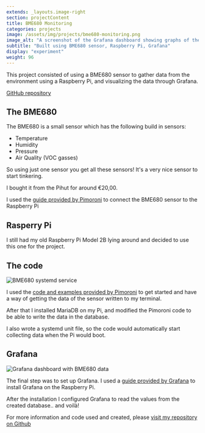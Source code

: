 ```yaml
---
extends: _layouts.image-right
section: projectContent
title: BME680 Monitoring
categories: projects
image: /assets/img/projects/bme680-monitoring.png
image_alt: "A screenshot of the Grafana dashboard showing graphs of the sensors"
subtitle: "Built using BME680 sensor, Raspberry Pi, Grafana"
display: "experiment"
weight: 96
---
```


This project consisted of using a BME680 sensor to gather data from the environment using a Raspberry Pi, and visualizing the data through Grafana.

[GitHub repository](https://github.com/megatommy/bme680-collector)

## The BME680

The BME680 is a small sensor which has the following build in sensors:

* Temperature
* Humidity
* Pressure
* Air Quality (VOC gasses)

So using just one sensor you get all these sensors! It's a very nice sensor to start tinkering.

I bought it from the Pihut for around €20,00.

I used the [guide provided by Pimoroni](https://learn.pimoroni.com/tutorial/sandyj/getting-started-with-bme680-breakout) to connect the BME680 sensor to the Raspberry Pi


## Rasperry Pi

I still had my old Raspberry Pi Model 2B lying around and decided to use this one for the project. 

## The code 

![BME680 systemd service](/assets/img/projects/bme680-service-screenshot.png)

I used the [code and examples provided by Pimoroni](https://github.com/pimoroni/bme680-python) to get started and have a way of getting the data of the sensor written to my terminal.

After that I installed MariaDB on my Pi, and modified the Pimoroni code to be able to write the data in the database.

I also wrote a systemd unit file, so the code would automatically start collecting data when the Pi would boot.

## Grafana

![Grafana dashboard with BME680 data](/assets/img/projects/bme680-grafana-dashboard.png)

The final step was to set up Grafana. I used a [guide provided by Grafana](https://grafana.com/tutorials/install-grafana-on-raspberry-pi/) to install Grafana on the Raspberry Pi.

After the installation I configured Grafana to read the values from the created database.. and voilà!

For more information and code used and created, please [visit my repository on Github](https://github.com/megatommy/bme680-collector)